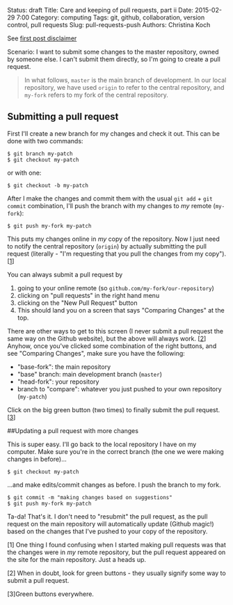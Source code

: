 Status: draft
Title: Care and keeping of pull requests, part ii
Date: 2015-02-29 7:00
Category: computing
Tags: git, github, collaboration, version control, pull requests
Slug: pull-requests-push
Authors: Christina Koch

See [first post disclaimer](http://christinalk.github.io/blog/pull-requests.html)

Scenario: I want to submit some changes to the master repository, 
owned by someone else.  I can't submit them directly, so I'm going to create a pull 
request.  

> In what follows, `master` is the main branch of 
> development.  In our local repository, we have used `origin` 
> to refer to the central repository,  and `my-fork` refers to my fork of the central 
> repository.  

## Submitting a pull request

First I'll create a new branch for my changes and check it out.  This can be done 
with two commands: 

~~~
$ git branch my-patch
$ git checkout my-patch
~~~

or with one: 

~~~
$ git checkout -b my-patch
~~~

After I make the changes  and commit them with the usual `git add` + `git commit` combination, I'll push the branch with my changes to *my* remote (`my-fork`):

~~~
$ git push my-fork my-patch
~~~

This puts my changes online in *my* copy of the repository.  Now I just need 
to notify the central repository (`origin`) by actually submitting the pull request
(literally - "I'm requesting that you pull the changes from my copy").  [[1](#changes)]

You can always submit a pull request by 
1) going to your online remote (so `github.com/my-fork/our-repository`) 
2) clicking on "pull requests" in the right hand menu
3) clicking on the "New Pull Request" button
4) This should land you on a screen that says "Comparing Changes" at the top.  

There are other ways to get to this screen (I never submit a pull request the same way 
on the Github website), but the above will always work. [[2](#buttons)]
Anyhow, once you've clicked some combination of the right buttons, 
and see "Comparing Changes", make sure you have the following: 

* "base-fork": the main repository
* "base" branch: main development branch (`master`)
* "head-fork": your repository 
* branch to "compare": whatever you just pushed to your own repository 
(`my-patch`)

Click on the big green button (two times) to finally 
submit the pull request.  [[3](#all-the-buttons)]

##Updating a pull request with more changes

This is super easy. I'll go back to the local repository I have on my 
computer.  Make sure you're in the correct branch (the one we
were making changes in before)...

~~~
$ git checkout my-patch
~~~

...and make edits/commit changes as before.  I push the branch to my fork.  

~~~
$ git commit -m "making changes based on suggestions"
$ git push my-fork my-patch
~~~

Ta-da!  That's it.  I
don't need to "resubmit" the pull request, as the pull request on the main 
repository will automatically update (Github magic!) based on the changes 
that I've pushed to your copy of the repository.  

<a name="changes">[1]</a> One thing I found confusing when I started making pull requests was that 
the changes were in *my* remote repository, but the pull request appeared on 
the site for the main repository.  Just a heads up.  

<a name="buttons">[2]</a> When in doubt, look for green buttons - they usually 
signify some way to submit a pull request.  

<a name="all-the-buttons">[3]</a>Green buttons everywhere.  